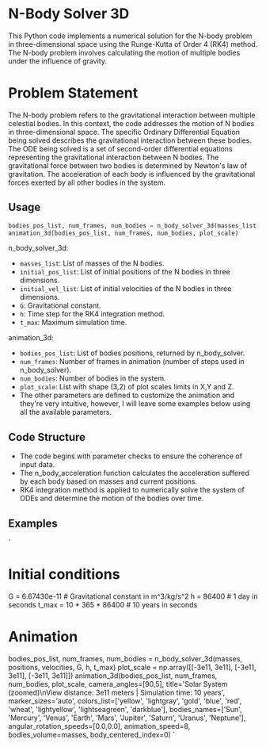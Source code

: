 # N-Body Solver 3D
This Python code implements a numerical solution for the N-body problem in three-dimensional space using the Runge-Kutta of Order 4 (RK4) method. The N-body problem involves calculating the motion of multiple bodies under the influence of gravity.

# Problem Statement
The N-body problem refers to the gravitational interaction between multiple celestial bodies. In this context, the code addresses the motion of N bodies in three-dimensional space. The specific Ordinary Differential Equation being solved describes the gravitational interaction between these bodies. 
The ODE being solved is a set of second-order differential equations representing the gravitational interaction between N bodies. The gravitational force between two bodies is determined by Newton's law of gravitation. The acceleration of each body is influenced by the gravitational forces exerted by all other bodies in the system.

## Usage

```python
bodies_pos_list, num_frames, num_bodies = n_body_solver_3d(masses_list, initial_pos_list, initial_vel_list, G, h, t_max)
animation_3d(bodies_pos_list, num_frames, num_bodies, plot_scale)
```

n_body_solver_3d:
* `masses_list`: List of masses of the N bodies.
* `initial_pos_list`: List of initial positions of the N bodies in three dimensions.
* `initial_vel_list`: List of initial velocities of the N bodies in three dimensions.
* `G`: Gravitational constant.
* `h`: Time step for the RK4 integration method.
* `t_max`: Maximum simulation time.

animation_3d:
* `bodies_pos_list`: List of bodies positions, returned by n_body_solver.
* `num_frames`: Number of frames in animation (number of steps used in n_body_solver).
* `num_bodies`: Number of bodies in the system.
* `plot_scale`: List with shape (3,2) of plot scales limits in X,Y and Z.
* The other parameters are defined to customize the animation and they're very intuitive, however, I will leave some examples below using all the available parameters.

## Code Structure
* The code begins with parameter checks to ensure the coherence of input data.
* The n_body_acceleration function calculates the acceleration suffered by each body based on masses and current positions.
* RK4 integration method is applied to numerically solve the system of ODEs and determine the motion of the bodies over time.

## Examples
`
# Initial conditions
G = 6.67430e-11             # Gravitational constant in m^3/kg/s^2
h = 86400                   # 1 day in seconds
t_max = 10 * 365 * 86400    # 10 years in seconds

# Animation
bodies_pos_list, num_frames, num_bodies = n_body_solver_3d(masses, positions, velocities, G, h, t_max)
plot_scale = np.array([[-3e11, 3e11], [-3e11, 3e11], [-3e11, 3e11]])
animation_3d(bodies_pos_list, num_frames, num_bodies, plot_scale,
             camera_angles=[90,5],
             title='Solar System (zoomed)\nView distance: 3e11 meters | Simulation time: 10 years',
             marker_sizes='auto',
             colors_list=['yellow', 'lightgray', 'gold', 'blue', 'red', 'wheat', 'lightyellow', 'lightseagreen', 'darkblue'],
             bodies_names=['Sun', 'Mercury', 'Venus', 'Earth', 'Mars', 'Jupiter', 'Saturn', 'Uranus', 'Neptune'],
             angular_rotation_speeds=[0.0,0.0],
             animation_speed=8,
             bodies_volume=masses,
             body_centered_index=0)
`
